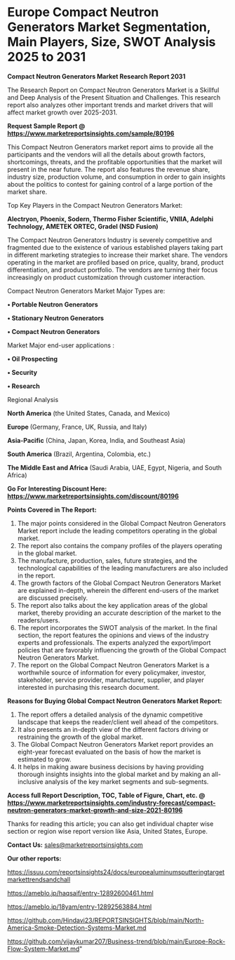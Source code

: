 # Europe Compact Neutron Generators Market Segmentation, Main Players, Size, SWOT Analysis 2025 to 2031

<strong>Compact Neutron Generators Market Research Report 2031</strong>

The Research Report on Compact Neutron Generators Market is a Skillful and Deep Analysis of the Present Situation and Challenges. This research report also analyzes other important trends and market drivers that will affect market growth over 2025-2031.

<strong>Request Sample Report @ <a href=https://www.marketreportsinsights.com/sample/80196>https://www.marketreportsinsights.com/sample/80196</a></strong>

This Compact Neutron Generators market report aims to provide all the participants and the vendors will all the details about growth factors, shortcomings, threats, and the profitable opportunities that the market will present in the near future. The report also features the revenue share, industry size, production volume, and consumption in order to gain insights about the politics to contest for gaining control of a large portion of the market share.

Top Key Players in the Compact Neutron Generators Market:

<strong>Alectryon, Phoenix, Sodern, Thermo Fisher Scientific, VNIIA, Adelphi Technology, AMETEK ORTEC, Gradel (NSD Fusion)</strong>

The Compact Neutron Generators Industry is severely competitive and fragmented due to the existence of various established players taking part in different marketing strategies to increase their market share. The vendors operating in the market are profiled based on price, quality, brand, product differentiation, and product portfolio. The vendors are turning their focus increasingly on product customization through customer interaction.

Compact Neutron Generators Market Major Types are:

<strong>• Portable Neutron Generators

• Stationary Neutron Generators

• Compact Neutron Generators</strong>

Market Major end-user applications :

<strong>• Oil Prospecting

• Security

• Research</strong>

Regional Analysis

</u><strong><b>North America</b></strong> (the United States, Canada, and Mexico)

<strong><b>Europe </b></strong>(Germany, France, UK, Russia, and Italy)

<strong><b>Asia-Pacific</b></strong> (China, Japan, Korea, India, and Southeast Asia)

<strong><b>South America</b></strong> (Brazil, Argentina, Colombia, etc.)

<strong><b>The Middle East and Africa</b></strong> (Saudi Arabia, UAE, Egypt, Nigeria, and South Africa)

<strong>Go For Interesting Discount Here: <a href=https://www.marketreportsinsights.com/discount/80196>https://www.marketreportsinsights.com/discount/80196</a></strong>

<strong>Points Covered in The Report:</strong>
<ol>
  <li>The major points considered in the Global Compact Neutron Generators Market report include the leading competitors operating in the global market.</li>
  <li>The report also contains the company profiles of the players operating in the global market.</li>
  <li>The manufacture, production, sales, future strategies, and the technological capabilities of the leading manufacturers are also included in the report.</li>
  <li>The growth factors of the Global Compact Neutron Generators Market are explained in-depth, wherein the different end-users of the market are discussed precisely.</li>
  <li>The report also talks about the key application areas of the global market, thereby providing an accurate description of the market to the readers/users.</li>
  <li>The report incorporates the SWOT analysis of the market. In the final section, the report features the opinions and views of the industry experts and professionals. The experts analyzed the export/import policies that are favorably influencing the growth of the Global Compact Neutron Generators Market.</li>
  <li>The report on the Global Compact Neutron Generators Market is a worthwhile source of information for every policymaker, investor, stakeholder, service provider, manufacturer, supplier, and player interested in purchasing this research document.</li>
</ol>
<strong>Reasons for Buying Global Compact Neutron Generators Market Report:</strong>

<ol>
  <li>The report offers a detailed analysis of the dynamic competitive landscape that keeps the reader/client well ahead of the competitors.</li>
  <li>It also presents an in-depth view of the different factors driving or restraining the growth of the global market.</li>
  <li>The Global Compact Neutron Generators Market report provides an eight-year forecast evaluated on the basis of how the market is estimated to grow.</li>
  <li>It helps in making aware business decisions by having providing thorough insights insights into the global market and by making an all-inclusive analysis of the key market segments and sub-segments.</li>
</ol>
<strong>Access full Report Description, TOC, Table of Figure, Chart, etc. @ <a href=https://www.marketreportsinsights.com/industry-forecast/compact-neutron-generators-market-growth-and-size-2021-80196>https://www.marketreportsinsights.com/industry-forecast/compact-neutron-generators-market-growth-and-size-2021-80196</a></strong>


Thanks for reading this article; you can also get individual chapter wise section or region wise report version like Asia, United States, Europe.

<strong>Contact Us:</strong>
sales@marketreportsinsights.com

<strong>Our other reports:</strong>

<a href=https://issuu.com/reportsinsights24/docs/europealuminumsputteringtargetmarkettrendsandchall>https://issuu.com/reportsinsights24/docs/europealuminumsputteringtargetmarkettrendsandchall</a>

<a href=https://ameblo.jp/haqsaif/entry-12892600461.html>https://ameblo.jp/haqsaif/entry-12892600461.html</a>

<a href=https://ameblo.jp/18yam/entry-12892563884.html>https://ameblo.jp/18yam/entry-12892563884.html</a>

<a href=https://github.com/Hindavi23/REPORTSINSIGHTS/blob/main/North-America-Smoke-Detection-Systems-Market.md>https://github.com/Hindavi23/REPORTSINSIGHTS/blob/main/North-America-Smoke-Detection-Systems-Market.md</a>

<a href=https://github.com/vijaykumar207/Business-trend/blob/main/Europe-Rock-Flow-System-Market.md>https://github.com/vijaykumar207/Business-trend/blob/main/Europe-Rock-Flow-System-Market.md</a>"

